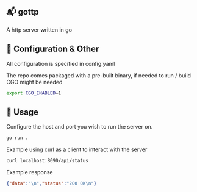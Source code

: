 ## 📬  gottp
A http server written in go

## 📂 Configuration & Other
All configuration is specified in config.yaml

The repo comes packaged with a pre-built binary, if needed to run / build  CGO might be needed
```bash
export CGO_ENABLED=1
```

## 📧 Usage
Configure the host and port you wish to run the server on.

```bash
go run .
```

Example using curl as a client to interact with the server 
```bash
curl localhost:8090/api/status
```

Example response
```json
{"data":"\n","status":"200 OK\n"}
```
